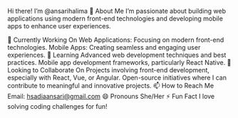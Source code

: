 Hi there! I’m @ansarihalima 👋
About Me
I’m passionate about building web applications using modern front-end technologies and developing mobile apps to enhance user experiences.

🔭 Currently Working On
Web Applications: Focusing on modern front-end technologies.
Mobile Apps: Creating seamless and engaging user experiences.
🌱 Learning
Advanced web development techniques and best practices.
Mobile app development frameworks, particularly React Native.
👯 Looking to Collaborate On
Projects involving front-end development, especially with React, Vue, or Angular.
Open-source initiatives where I can contribute to meaningful and innovative projects.
📫 How to Reach Me
Email: hsadiaansari@gmail.com
😄 Pronouns
She/Her
⚡ Fun Fact
I love solving coding challenges for fun!
